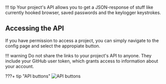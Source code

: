 !!! tip
    Your project's API allows you to get a JSON-response of stuff like currently hooked browser, saved passwords and the keylogger keystrokes.

## Accessing the API
If you have permission to access a project, you can simply navigate to the config page and select the appropiate button.

!!! warning
    Do not share the links to your project's API to anyone. They include your GitHub user token, which grants access to information about your account.

???+ tip "API buttons"
    ![API buttons](https://i.imgur.com/2Lvdnsa.png)